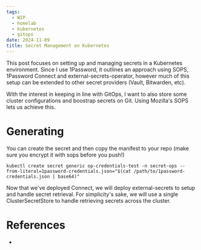 ```yaml
---
tags:
  - WIP
  - homelab
  - kubernetes
  - gitops
date: 2024-11-09
title: Secret Management on Kubernetes
---
```


This post focuses on setting up and managing secrets in a Kubernetes environment. Since I use 1Password, it outlines an approach using SOPS, 1Password Connect and external-secrets-operator, however much of this setup can be extended to other secret providers (Vault, Bitwarden, etc).

With the interest in keeping in line with GitOps, I want to also store some cluster configurations and boostrap secrets on Git. Using Mozilla's SOPS lets us achieve this. 

# Generating

You can create the secret and then copy the manifest to your repo (make sure you encrypt it with sops before you push!)

```
kubectl create secret generic op-credentials-test -n secret-ops --from-literal=1password-credentials.json="$(cat /path/to/1password-credentials.json | base64)"
```

Now that we've deployed Connect, we will deploy external-secrets to setup and handle secret retrieval. For simplicity's sake, we will use a single ClusterSecretStore to handle retrieving secrets across the cluster.

# References

- 
